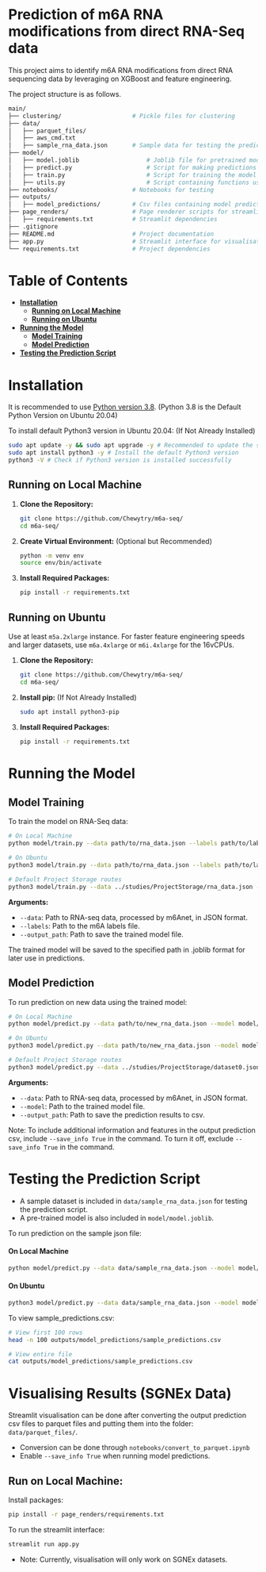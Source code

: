# Prediction of m6A RNA modifications from direct RNA-Seq data

This project aims to identify m6A RNA modifications from direct RNA sequencing data by leveraging on XGBoost and feature engineering.

The project structure is as follows.

```bash
main/
├── clustering/                    # Pickle files for clustering
├── data/
│   ├── parquet_files/            
│   ├── aws_cmd.txt                
│   ├── sample_rna_data.json       # Sample data for testing the prediction script           
├── model/
│   ├── model.joblib                   # Joblib file for pretrained model
│   ├── predict.py                     # Script for making predictions
│   ├── train.py                       # Script for training the model
│   ├── utils.py                       # Script containing functions used for training and prediction
├── notebooks/                     # Notebooks for testing 
├── outputs/
│   ├── model_predictions/         # Csv files containing model prediction outputs
├── page_renders/                  # Page renderer scripts for streamlit      
│   ├── requirements.txt           # Streamlit dependencies 
├── .gitignore 
├── README.md                      # Project documentation
├── app.py                         # Streamlit interface for visualisation of predictions  
└── requirements.txt               # Project dependencies
```


# Table of Contents
- **[Installation](#installation)**<br>
  - **[Running on Local Machine](#running-on-local-machine)**<br>
  - **[Running on Ubuntu](#running-on-ubuntu)**<br>
- **[Running the Model](#running-the-model)**<br>
  - **[Model Training](#model-training)**<br>
  - **[Model Prediction](#model-prediction)**<br>
- **[Testing the Prediction Script](#testing-the-prediction-script)**<br>

# Installation
It is recommended to use [Python version 3.8](https://www.python.org). (Python 3.8 is the Default Python Version on Ubuntu 20.04)

To install default Python3 version in Ubuntu 20.04: (If Not Already Installed)
```bash
sudo apt update -y && sudo apt upgrade -y # Recommended to update the system packages to their latest versions available
sudo apt install python3 -y # Install the default Python3 version
python3 -V # Check if Python3 version is installed successfully
```

## Running on Local Machine

1. **Clone the Repository:**
   ```bash
   git clone https://github.com/Chewytry/m6a-seq/
   cd m6a-seq/
   ```

2. **Create Virtual Environment:** (Optional but Recommended)
   ```bash
   python -m venv env
   source env/bin/activate
   ```
   
3. **Install Required Packages:**
   ```bash
   pip install -r requirements.txt
   ```

## Running on Ubuntu

Use at least `m5a.2xlarge` instance. For faster feature engineering speeds and larger datasets, use `m6a.4xlarge` or `m6i.4xlarge` for the 16vCPUs.

1. **Clone the Repository:**
   ```bash
   git clone https://github.com/Chewytry/m6a-seq/
   cd m6a-seq/
   ```
   
2. **Install pip:** (If Not Already Installed)
   ```bash
   sudo apt install python3-pip
   ```

3. **Install Required Packages:**
   ```bash
   pip install -r requirements.txt
   ```

# Running the Model

## Model Training

To train the model on RNA-Seq data:
```bash
# On Local Machine
python model/train.py --data path/to/rna_data.json --labels path/to/labels_data.info --output_path path/to/save_model.joblib

# On Ubuntu
python3 model/train.py --data path/to/rna_data.json --labels path/to/labels_data.info --output_path path/to/save_model.joblib

# Default Project Storage routes
python3 model/train.py --data ../studies/ProjectStorage/rna_data.json --labels ../studies/ProjectStorage/labels_data.info.txt --output_path path/to/save_model.joblib
```
**Arguments:**
* ``--data``: Path to RNA-seq data, processed by m6Anet, in JSON format.
* ``--labels``: Path to the m6A labels file.
* ``--output_path``: Path to save the trained model file.

The trained model will be saved to the specified path in .joblib format for later use in predictions.

## Model Prediction

To run prediction on new data using the trained model:
```bash
# On Local Machine
python model/predict.py --data path/to/new_rna_data.json --model model/model.joblib --output_path path/to/predictions.csv

# On Ubuntu
python3 model/predict.py --data path/to/new_rna_data.json --model model/model.joblib --output_path path/to/predictions.csv

# Default Project Storage routes
python3 model/predict.py --data ../studies/ProjectStorage/dataset0.json --model model/model.joblib --output_path path/to/predictions.csv
```
**Arguments:**
* ``--data``: Path to RNA-seq data, processed by m6Anet, in JSON format.
* ``--model``: Path to the trained model file.
* ``--output_path``: Path to save the prediction results to csv.

Note: To include additional information and features in the output prediction csv, include ```--save_info True``` in the command. To turn it off, exclude ``--save_info True`` in the command. 

# Testing the Prediction Script

- A sample dataset is included in `data/sample_rna_data.json` for testing the prediction script.
- A pre-trained model is also included in `model/model.joblib`.

To run prediction on the sample json file:
#### On Local Machine
```bash
python model/predict.py --data data/sample_rna_data.json --model model/model.joblib --output_path outputs/model_predictions/sample_predictions.csv
```
#### On Ubuntu
```bash
python3 model/predict.py --data data/sample_rna_data.json --model model/model.joblib --output_path outputs/model_predictions/sample_predictions.csv
```
To view sample_predictions.csv:
```bash
# View first 100 rows
head -n 100 outputs/model_predictions/sample_predictions.csv

# View entire file
cat outputs/model_predictions/sample_predictions.csv
```

# Visualising Results (SGNEx Data)

Streamlit visualisation can be done after converting the output prediction csv files to parquet files and putting them into the folder: `data/parquet_files/`.

- Conversion can be done through `notebooks/convert_to_parquet.ipynb`
- Enable ```--save_info True``` when running model predictions.

## Run on Local Machine:

Install packages:
``` bash
pip install -r page_renders/requirements.txt
```

To run the streamlit interface:
```bash
streamlit run app.py
```

- Note: Currently, visualisation will only work on SGNEx datasets.
